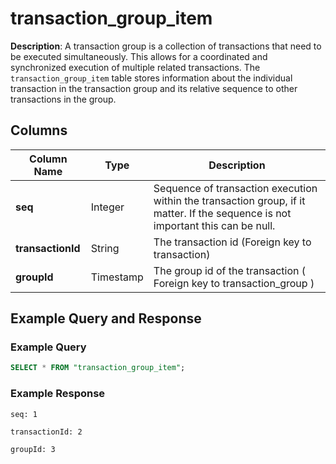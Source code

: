 # transaction_group_item

**Description**: A transaction group is a collection of transactions that need to be executed simultaneously. This allows for a coordinated and synchronized execution of multiple related transactions. The `transaction_group_item` table stores information about the individual transaction in the transaction group and its relative sequence to other transactions in the group.

## Columns

| Column Name       | Type      | Description                                                                                                                      |
| ----------------- | --------- | -------------------------------------------------------------------------------------------------------------------------------- |
| **seq**           | Integer   | Sequence of transaction execution within the transaction group, if it matter. If the sequence is not important this can be null. |
| **transactionId** | String    | The transaction id (Foreign key to transaction)                                                                                  |
| **groupId**       | Timestamp | The group id of the transaction ( Foreign key to transaction_group )                                                             |

## Example Query and Response

### Example Query

```sql
SELECT * FROM "transaction_group_item";
```

### Example Response

```
seq: 1

transactionId: 2

groupId: 3
```
